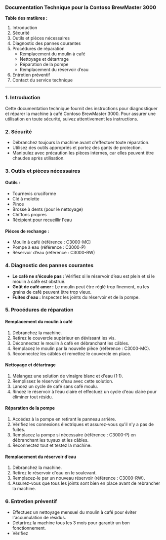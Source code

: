 ﻿### Documentation Technique pour la Contoso BrewMaster 3000  
   
**Table des matières :**  
1. Introduction  
2. Sécurité  
3. Outils et pièces nécessaires  
4. Diagnostic des pannes courantes  
5. Procédures de réparation  
   - Remplacement du moulin à café  
   - Nettoyage et détartrage  
   - Réparation de la pompe  
   - Remplacement du réservoir d’eau  
6. Entretien préventif  
7. Contact du service technique  
   
---  
   
### 1. Introduction  
Cette documentation technique fournit des instructions pour diagnostiquer et réparer la machine à café Contoso BrewMaster 3000. Pour assurer une utilisation en toute sécurité, suivez attentivement les instructions.  
   
### 2. Sécurité  
- Débranchez toujours la machine avant d'effectuer toute réparation.  
- Utilisez des outils appropriés et portez des gants de protection.  
- Manipulez avec précaution les pièces internes, car elles peuvent être chaudes après utilisation.  
   
### 3. Outils et pièces nécessaires  
#### Outils :  
- Tournevis cruciforme  
- Clé à molette  
- Pince  
- Brosse à dents (pour le nettoyage)  
- Chiffons propres  
- Récipient pour recueillir l'eau  
   
#### Pièces de rechange :  
- Moulin à café (référence : C3000-MC)  
- Pompe à eau (référence : C3000-P)  
- Réservoir d’eau (référence : C3000-RW)  
   
### 4. Diagnostic des pannes courantes  
- **Le café ne s’écoule pas :** Vérifiez si le réservoir d’eau est plein et si le moulin à café est obstrué.  
- **Goût de café amer :** Le moulin peut être réglé trop finement, ou les grains de café peuvent être trop vieux.  
- **Fuites d'eau :** Inspectez les joints du réservoir et de la pompe.  
   
### 5. Procédures de réparation  
   
#### Remplacement du moulin à café  
1. Débranchez la machine.  
2. Retirez le couvercle supérieur en dévissant les vis.  
3. Déconnectez le moulin à café en débranchant les câbles.  
4. Remplacez le moulin par la nouvelle pièce (référence : C3000-MC).  
5. Reconnectez les câbles et remettez le couvercle en place.  
   
#### Nettoyage et détartrage  
1. Mélangez une solution de vinaigre blanc et d'eau (1:1).  
2. Remplissez le réservoir d’eau avec cette solution.  
3. Lancez un cycle de café sans café moulu.  
4. Rincez le réservoir à l’eau claire et effectuez un cycle d'eau claire pour éliminer tout résidu.  
   
#### Réparation de la pompe  
1. Accédez à la pompe en retirant le panneau arrière.  
2. Vérifiez les connexions électriques et assurez-vous qu'il n'y a pas de fuites.  
3. Remplacez la pompe si nécessaire (référence : C3000-P) en débranchant les tuyaux et les câbles.  
4. Reconnectez tout et testez la machine.  
   
#### Remplacement du réservoir d’eau  
1. Débranchez la machine.  
2. Retirez le réservoir d'eau en le soulevant.  
3. Remplacez-le par un nouveau réservoir (référence : C3000-RW).  
4. Assurez-vous que tous les joints sont bien en place avant de rebrancher la machine.  
   
### 6. Entretien préventif  
- Effectuez un nettoyage mensuel du moulin à café pour éviter l'accumulation de résidus.  
- Détartrez la machine tous les 3 mois pour garantir un bon fonctionnement.  
- Vérifiez